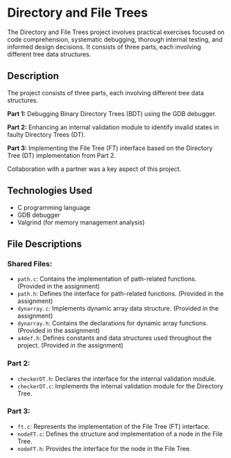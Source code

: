 # Directory and File Trees

The Directory and File Trees project involves practical exercises focused on code comprehension, systematic debugging, thorough internal testing, and informed design decisions. It consists of three parts, each involving different tree data structures.

## Description
The project consists of three parts, each involving different tree data structures.

**Part 1:** Debugging Binary Directory Trees (BDT) using the GDB debugger.

**Part 2:** Enhancing an internal validation module to identify invalid states in faulty Directory Trees (DT).

**Part 3:** Implementing the File Tree (FT) interface based on the Directory Tree (DT) implementation from Part 2.

Collaboration with a partner was a key aspect of this project.

## Technologies Used
- C programming language
- GDB debugger
- Valgrind (for memory management analysis)

## File Descriptions

### Shared Files:
- `path.c`: Contains the implementation of path-related functions. (Provided in the assignment)
- `path.h`: Defines the interface for path-related functions. (Provided in the assignment)
- `dynarray.c`: Implements dynamic array data structure. (Provided in the assignment)
- `dynarray.h`: Contains the declarations for dynamic array functions. (Provided in the assignment)
- `a4def.h`: Defines constants and data structures used throughout the project. (Provided in the assignment)

### Part 2:
- `checkerDT.h`: Declares the interface for the internal validation module.
- `checkerDT.c`: Implements the internal validation module for the Directory Tree.

### Part 3:
- `ft.c`: Represents the implementation of the File Tree (FT) interface.
- `nodeFT.c`: Defines the structure and implementation of a node in the File Tree.
- `nodeFT.h`: Provides the interface for the node in the File Tree.
